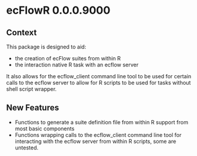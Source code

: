 # ecFlowR 0.0.0.9000

## Context
This package is designed to aid:
- the creation of ecFlow suites from within R
- the interaction native R task with an ecflow server

It also allows for the ecflow\_client command line tool to be used for certain
calls to the ecflow server to allow for R scripts to be used for tasks without
shell script wrapper. 

## New Features
- Functions to generate a suite definition file from within R support from
  most basic components
- Functions wrapping calls to the ecflow_client command line tool for
  interacting with the ecflow server from within R scripts, some are untested.
